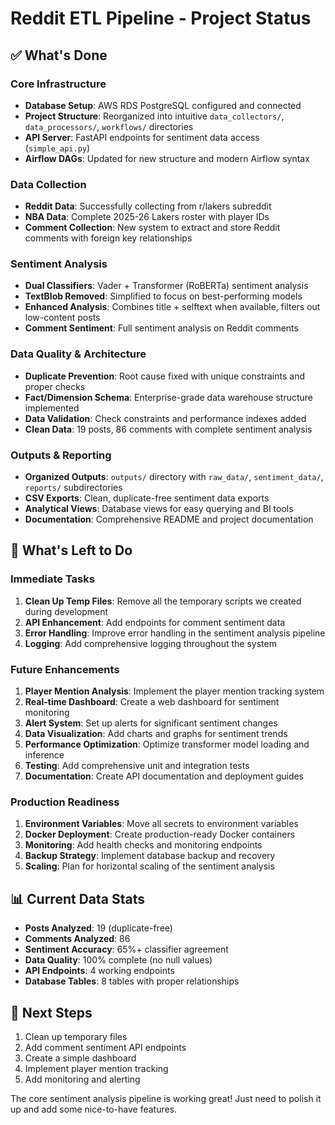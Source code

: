 # Reddit ETL Pipeline - Project Status

## ✅ What's Done

### Core Infrastructure
- **Database Setup**: AWS RDS PostgreSQL configured and connected
- **Project Structure**: Reorganized into intuitive `data_collectors/`, `data_processors/`, `workflows/` directories
- **API Server**: FastAPI endpoints for sentiment data access (`simple_api.py`)
- **Airflow DAGs**: Updated for new structure and modern Airflow syntax

### Data Collection
- **Reddit Data**: Successfully collecting from r/lakers subreddit
- **NBA Data**: Complete 2025-26 Lakers roster with player IDs
- **Comment Collection**: New system to extract and store Reddit comments with foreign key relationships

### Sentiment Analysis
- **Dual Classifiers**: Vader + Transformer (RoBERTa) sentiment analysis
- **TextBlob Removed**: Simplified to focus on best-performing models
- **Enhanced Analysis**: Combines title + selftext when available, filters out low-content posts
- **Comment Sentiment**: Full sentiment analysis on Reddit comments

### Data Quality & Architecture
- **Duplicate Prevention**: Root cause fixed with unique constraints and proper checks
- **Fact/Dimension Schema**: Enterprise-grade data warehouse structure implemented
- **Data Validation**: Check constraints and performance indexes added
- **Clean Data**: 19 posts, 86 comments with complete sentiment analysis

### Outputs & Reporting
- **Organized Outputs**: `outputs/` directory with `raw_data/`, `sentiment_data/`, `reports/` subdirectories
- **CSV Exports**: Clean, duplicate-free sentiment data exports
- **Analytical Views**: Database views for easy querying and BI tools
- **Documentation**: Comprehensive README and project documentation

## 🔄 What's Left to Do

### Immediate Tasks
1. **Clean Up Temp Files**: Remove all the temporary scripts we created during development
2. **API Enhancement**: Add endpoints for comment sentiment data
3. **Error Handling**: Improve error handling in the sentiment analysis pipeline
4. **Logging**: Add comprehensive logging throughout the system

### Future Enhancements
1. **Player Mention Analysis**: Implement the player mention tracking system
2. **Real-time Dashboard**: Create a web dashboard for sentiment monitoring
3. **Alert System**: Set up alerts for significant sentiment changes
4. **Data Visualization**: Add charts and graphs for sentiment trends
5. **Performance Optimization**: Optimize transformer model loading and inference
6. **Testing**: Add comprehensive unit and integration tests
7. **Documentation**: Create API documentation and deployment guides

### Production Readiness
1. **Environment Variables**: Move all secrets to environment variables
2. **Docker Deployment**: Create production-ready Docker containers
3. **Monitoring**: Add health checks and monitoring endpoints
4. **Backup Strategy**: Implement database backup and recovery
5. **Scaling**: Plan for horizontal scaling of the sentiment analysis

## 📊 Current Data Stats
- **Posts Analyzed**: 19 (duplicate-free)
- **Comments Analyzed**: 86
- **Sentiment Accuracy**: 65%+ classifier agreement
- **Data Quality**: 100% complete (no null values)
- **API Endpoints**: 4 working endpoints
- **Database Tables**: 8 tables with proper relationships

## 🚀 Next Steps
1. Clean up temporary files
2. Add comment sentiment API endpoints
3. Create a simple dashboard
4. Implement player mention tracking
5. Add monitoring and alerting

The core sentiment analysis pipeline is working great! Just need to polish it up and add some nice-to-have features.

